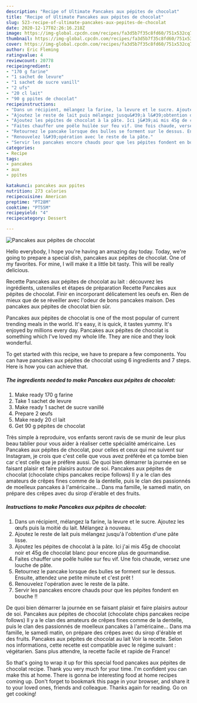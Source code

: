 ```yaml
---
description: "Recipe of Ultimate Pancakes aux pépites de chocolat"
title: "Recipe of Ultimate Pancakes aux pépites de chocolat"
slug: 523-recipe-of-ultimate-pancakes-aux-pepites-de-chocolat
date: 2020-12-17T02:26:16.218Z
image: https://img-global.cpcdn.com/recipes/fa3d5b7f35c8fd60/751x532cq70/pancakes-aux-pepites-de-chocolat-photo-principale-de-la-recette.jpg
thumbnail: https://img-global.cpcdn.com/recipes/fa3d5b7f35c8fd60/751x532cq70/pancakes-aux-pepites-de-chocolat-photo-principale-de-la-recette.jpg
cover: https://img-global.cpcdn.com/recipes/fa3d5b7f35c8fd60/751x532cq70/pancakes-aux-pepites-de-chocolat-photo-principale-de-la-recette.jpg
author: Eric Fleming
ratingvalue: 4
reviewcount: 20778
recipeingredient:
- "170 g farine"
- "1 sachet de levure"
- "1 sachet de sucre vanill"
- "2 ufs"
- "20 cl lait"
- "90 g ppites de chocolat"
recipeinstructions:
- "Dans un récipient, mélangez la farine, la levure et le sucre. Ajoutez les œufs puis la moitié du lait. Mélangez à nouveau."
- "Ajoutez le reste de lait puis mélangez jusqu&#39;à l&#39;obtention d&#39;une pâte lisse."
- "Ajoutez les pépites de chocolat à la pâte. Ici j&#39;ai mis 45g de chocolat noir et 45g de chocolat blanc pour encore plus de gourmandise."
- "Faites chauffer une poêle huilée sur feu vif. Une fois chaude, versez une louche de pâte."
- "Retournez le pancake lorsque des bulles se forment sur le dessus. Ensuite, attendez une petite minute et c&#39;est prêt !"
- "Renouvelez l&#39;opération avec le reste de la pâte."
- "Servir les pancakes encore chauds pour que les pépites fondent en bouche !!"
categories:
- Recipe
tags:
- pancakes
- aux
- ppites

katakunci: pancakes aux ppites 
nutrition: 273 calories
recipecuisine: American
preptime: "PT28M"
cooktime: "PT55M"
recipeyield: "4"
recipecategory: Dessert

---
```



![Pancakes aux pépites de chocolat](https://img-global.cpcdn.com/recipes/fa3d5b7f35c8fd60/751x532cq70/pancakes-aux-pepites-de-chocolat-photo-principale-de-la-recette.jpg)

Hello everybody, I hope you're having an amazing day today. Today, we're going to prepare a special dish, pancakes aux pépites de chocolat. One of my favorites. For mine, I will make it a little bit tasty. This will be really delicious.

Recette Pancakes aux pépites de chocolat au lait : découvrez les ingrédients, ustensiles et étapes de préparation Recette Pancakes aux pépites de chocolat. Finir en incorporant délicatement les oeufs en. Rien de mieux que de se réveiller avec l&#39;odeur de bons pancakes maison. Des pancakes aux pépites de chocolat bien sûr.

Pancakes aux pépites de chocolat is one of the most popular of current trending meals in the world. It's easy, it is quick, it tastes yummy. It's enjoyed by millions every day. Pancakes aux pépites de chocolat is something which I've loved my whole life. They are nice and they look wonderful.


To get started with this recipe, we have to prepare a few components. You can have pancakes aux pépites de chocolat using 6 ingredients and 7 steps. Here is how you can achieve that.

<!--inarticleads1-->

##### The ingredients needed to make Pancakes aux pépites de chocolat:

1. Make ready 170 g farine
1. Take 1 sachet de levure
1. Make ready 1 sachet de sucre vanillé
1. Prepare 2 œufs
1. Make ready 20 cl lait
1. Get 90 g pépites de chocolat


Très simple à reproduire, vos enfants seront ravis de se munir de leur plus beau tablier pour vous aider à réaliser cette spécialité américaine. Les Pancakes aux pépites de chocolat, pour celles et ceux qui me suivent sur Instagram, je crois que c&#39;est celle que vous avez préférée et ça tombe bien car c&#39;est celle que je préfère aussi. De quoi bien démarrer la journée en se faisant plaisir et faire plaisirs autour de soi. Pancakes aux pépites de chocolat (chocolate chips pancakes recipe follows) Il y a le clan des amateurs de crêpes fines comme de la dentelle, puis le clan des passionnés de moelleux pancakes à l&#39;américaine… Dans ma famille, le samedi matin, on prépare des crêpes avec du sirop d&#39;érable et des fruits. 

<!--inarticleads2-->

##### Instructions to make Pancakes aux pépites de chocolat:

1. Dans un récipient, mélangez la farine, la levure et le sucre. Ajoutez les œufs puis la moitié du lait. Mélangez à nouveau.
1. Ajoutez le reste de lait puis mélangez jusqu&#39;à l&#39;obtention d&#39;une pâte lisse.
1. Ajoutez les pépites de chocolat à la pâte. Ici j&#39;ai mis 45g de chocolat noir et 45g de chocolat blanc pour encore plus de gourmandise.
1. Faites chauffer une poêle huilée sur feu vif. Une fois chaude, versez une louche de pâte.
1. Retournez le pancake lorsque des bulles se forment sur le dessus. Ensuite, attendez une petite minute et c&#39;est prêt !
1. Renouvelez l&#39;opération avec le reste de la pâte.
1. Servir les pancakes encore chauds pour que les pépites fondent en bouche !!


De quoi bien démarrer la journée en se faisant plaisir et faire plaisirs autour de soi. Pancakes aux pépites de chocolat (chocolate chips pancakes recipe follows) Il y a le clan des amateurs de crêpes fines comme de la dentelle, puis le clan des passionnés de moelleux pancakes à l&#39;américaine… Dans ma famille, le samedi matin, on prépare des crêpes avec du sirop d&#39;érable et des fruits. Pancakes aux pépites de chocolat au lait Voir la recette. Selon nos informations, cette recette est compatible avec le régime suivant : végétarien. Sans plus attendre, la recette facile et rapide de France! 

So that's going to wrap it up for this special food pancakes aux pépites de chocolat recipe. Thank you very much for your time. I'm confident you can make this at home. There is gonna be interesting food at home recipes coming up. Don't forget to bookmark this page in your browser, and share it to your loved ones, friends and colleague. Thanks again for reading. Go on get cooking!
